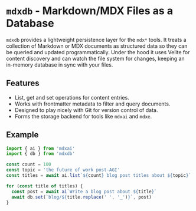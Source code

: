 # `mdxdb` - Markdown/MDX Files as a Database

`mdxdb` provides a lightweight persistence layer for the `mdx*` tools. It treats a collection of Markdown or MDX documents as structured data so they can be queried and updated programmatically. Under the hood it uses Velite for content discovery and can watch the file system for changes, keeping an in-memory database in sync with your files.

## Features

- List, get and set operations for content entries.
- Works with frontmatter metadata to filter and query documents.
- Designed to play nicely with Git for version control of data.
- Forms the storage backend for tools like `mdxai` and `mdxe`.

## Example

```ts
import { ai } from 'mdxai'
import { db } from 'mdxdb'

const count = 100
const topic = 'the future of work post-AGI'
const titles = await ai.list`${count} blog post titles about ${topic}`

for (const title of titles) {
  const post = await ai`Write a blog post about ${title}`
  await db.set(`blog/${title.replace(' ', '_')}`, post)
}
```
